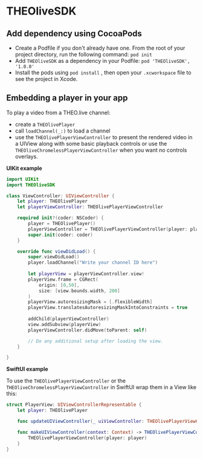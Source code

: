 # THEOliveSDK

## Add dependency using CocoaPods

- Create a Podfile if you don't already have one. From the root of your project directory, run the following command: `pod init`
- Add `THEOliveSDK` as a dependency in your Podfile: `pod 'THEOliveSDK', '1.0.0'`
- Install the pods using `pod install` , then open your `.xcworkspace` file to see the project in Xcode.

## Embedding a player in your app

To play a video from a THEO.live channel:
 - create a ``THEOlivePlayer``
 - call ``loadChannel(_:)`` to load a channel
 - use the ``THEOlivePlayerViewController`` to present the rendered video in a UIView along with some basic playback controls or use the ``THEOliveChromelessPlayerViewController`` when you want no controls overlays.

**UIKit example**

```swift
import UIKit
import THEOliveSDK

class ViewController: UIViewController {
    let player: THEOlivePlayer
    let playerViewController: THEOlivePlayerViewController

    required init?(coder: NSCoder) {
        player = THEOlivePlayer()
        playerViewController = THEOlivePlayerViewController(player: player)
        super.init(coder: coder)
    }

    override func viewDidLoad() {
        super.viewDidLoad()
        player.loadChannel("Write your channel ID here")
                
        let playerView = playerViewController.view!
        playerView.frame = CGRect(
            origin: [0,50],
            size: [view.bounds.width, 200]
        )
        playerView.autoresizingMask = [.flexibleWidth]
        playerView.translatesAutoresizingMaskIntoConstraints = true
        
        addChild(playerViewController)
        view.addSubview(playerView)
        playerViewController.didMove(toParent: self)

        // Do any additional setup after loading the view.
    }

}
```

**SwiftUI example**

To use the ``THEOlivePlayerViewController`` or the ``THEOliveChromelessPlayerViewController`` in SwiftUI wrap them in a View like this: 
```swift
struct PlayerView: UIViewControllerRepresentable {
    let player: THEOlivePlayer

    func updateUIViewController(_ uiViewController: THEOlivePlayerViewController, context: Context) {}

    func makeUIViewController(context: Context) -> THEOlivePlayerViewController {
        THEOlivePlayerViewController(player: player)
    }
}
```

